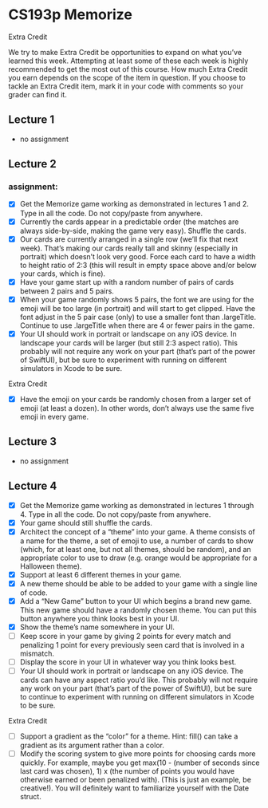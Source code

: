 #  CS193p Memorize

Extra Credit

We try to make Extra Credit be opportunities to expand on what you’ve learned this
week. Attempting at least some of these each week is highly recommended to get the
most out of this course. How much Extra Credit you earn depends on the scope of the
item in question.
If you choose to tackle an Extra Credit item, mark it in your code with comments so your
grader can find it.


## Lecture 1
- no assignment

## Lecture 2

###  assignment: 
- [x] Get the Memorize game working as demonstrated in lectures 1 and 2. Type in all the
code. Do not copy/paste from anywhere.
- [x] Currently the cards appear in a predictable order (the matches are always side-by-side,
making the game very easy). Shuffle the cards.
- [x] Our cards are currently arranged in a single row (we’ll fix that next week). That’s
making our cards really tall and skinny (especially in portrait) which doesn’t look very
good. Force each card to have a width to height ratio of 2:3 (this will result in empty
space above and/or below your cards, which is fine).
- [x] Have your game start up with a random number of pairs of cards between 2 pairs
and 5 pairs.
- [x] When your game randomly shows 5 pairs, the font we are using for the emoji will be
too large (in portrait) and will start to get clipped. Have the font adjust in the 5 pair
case (only) to use a smaller font than .largeTitle. Continue to use .largeTitle
when there are 4 or fewer pairs in the game.
-[x]  Your UI should work in portrait or landscape on any iOS device. In landscape your
cards will be larger (but still 2:3 aspect ratio). This probably will not require any work
on your part (that’s part of the power of SwiftUI), but be sure to experiment with
running on different simulators in Xcode to be sure.

Extra Credit

- [x] Have the emoji on your cards be randomly chosen from a larger set of emoji (at least
a dozen). In other words, don’t always use the same five emoji in every game.


## Lecture 3
- no assignment

## Lecture 4
- [x]  Get the Memorize game working as demonstrated in lectures 1 through 4. Type in all
the code. Do not copy/paste from anywhere.
- [x] Your game should still shuffle the cards.
- [x] Architect the concept of a “theme” into your game. A theme consists of a name for
the theme, a set of emoji to use, a number of cards to show (which, for at least one,
but not all themes, should be random), and an appropriate color to use to draw (e.g.
orange would be appropriate for a Halloween theme).
- [x] Support at least 6 different themes in your game.
- [x] A new theme should be able to be added to your game with a single line of code.
- [x] Add a “New Game” button to your UI which begins a brand new game. This new
game should have a randomly chosen theme. You can put this button anywhere you
think looks best in your UI.
- [x] Show the theme’s name somewhere in your UI.
- [ ]  Keep score in your game by giving 2 points for every match and penalizing 1 point for
every previously seen card that is involved in a mismatch.
- [ ] Display the score in your UI in whatever way you think looks best.
- [ ] Your UI should work in portrait or landscape on any iOS device. The cards can have
any aspect ratio you’d like. This probably will not require any work on your part
(that’s part of the power of SwiftUI), but be sure to continue to experiment with
running on different simulators in Xcode to be sure. 

Extra Credit
 - [ ] Support a gradient as the “color” for a theme. Hint: fill() can take a gradient as its
argument rather than a color.
- [ ] Modify the scoring system to give more points for choosing cards more quickly. For
example, maybe you get max(10 - (number of seconds since last card was chosen), 1) x
(the number of points you would have otherwise earned or been penalized with).
(This is just an example, be creative!). You will definitely want to familiarize yourself
with the Date struct.

